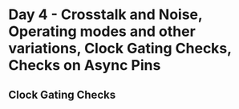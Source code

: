 # Day 4 - Crosstalk and Noise, Operating modes and other variations, Clock Gating Checks, Checks on Async Pins

## Clock Gating Checks

